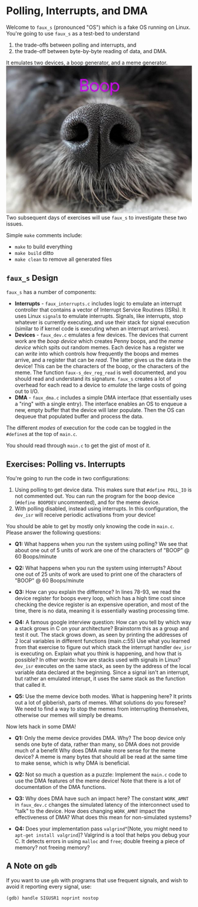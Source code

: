 # Polling, Interrupts, and DMA

Welcome to `faux_s` (pronounced "OS") which is a fake OS running on Linux.
You're going to use `faux_s` as a test-bed to understand

1. the trade-offs between polling and interrupts, and
2. the trade-off between byte-by-byte reading of data, and DMA.

It emulates two devices, a boop generator, and a meme generator.
![](./boop.png)
Two subsequent days of exercises will use `faux_s` to investigate these two issues.

Simple `make` comments include:

- `make` to build everything
- `make build` ditto
- `make clean` to remove all generated files

## `faux_s` Design

`faux_s` has a number of components:

- **Interrupts** - `faux_interrupts.c` includes logic to emulate an interrupt controller that contains a vector of Interrupt Service Routines (ISRs).
    It uses Linux `signal`s to emulate interrupts.
	Signals, like interrupts, stop whatever is currently executing, and use their stack for signal execution (similar to if kernel code is executing when an interrupt arrives).
- **Devices** - `faux_dev.c` emulates a few devices.
	The devices that current work are the *boop device* which creates Penny boops, and the *meme device* which spits out random memes.
	Each device has a register we can *write* into which controls how frequently the boops and memes arrive, and a register that can be *read*.
	The latter gives us the data in the device!
	This can be the characters of the boop, or the characters of the meme.
	The function `faux-s_dev_reg_read` is well documented, and you should read and understand its signature.
	`faux_s` creates a lot of overhead for each read to a device to *emulate* the large costs of going out to I/O.
- **DMA** - `faux_dma.c` includes a simple DMA interface (that essentially uses a "ring" with a single entry).
	The interface enables an OS to enqueue a new, empty buffer that the device will later populate.
	Then the OS can dequeue that populated buffer and process the data.

The different *modes* of execution for the code can be toggled in the `#define`s at the top of `main.c`.

You should read through `main.c` to get the gist of most of it.

## Exercises: Polling vs. Interrupts

You're going to run the code in two configurations:

1. Using polling to get device data.
	This makes sure that `#define POLL_IO` is not commented out.
	You can run the program for the boop device (`#define BOOPDEV` uncommented), and for the meme device.
2. With polling disabled, instead using interrupts.
	In this configuration, the `dev_isr` will receive periodic activations from your device!

You should be able to get by mostly only knowing the code in `main.c`.
Please answer the following questions:

- **Q1:** What happens when you run the system using polling?
	We see that about one out of 5 units of work are one of the characters of "BOOP" @ 60 Boops/minute
- **Q2:** What happens when you run the system using interrupts?
	About one out of 25 units of work are used to print one of the characters of "BOOP" @ 60 Boops/minute
- **Q3:** How can you explain the difference?
	In lines 78-93, we read the device register for boops every loop, which has a high time cost since checking the device register is an expensive operation, and most of the time, there is no data, meaning it is essentially wasting processing time.
- **Q4:** A famous google interview question: How can you tell by which way a stack grows in C on your architecture?
	Brainstorm this as a group and test it out.
		The stack grows down, as seen by printing the addresses of 2 local variables in different functions (main.c:55)
	Use what you learned from that exercise to figure out which stack the interrupt handler `dev_isr` is executing on.
	Explain what you think is happening, and how that is possible?
	In other words: how are stacks used with signals in Linux?
		`dev_isr` executes on the same stack, as seen by the address of the local variable data declared at the beginning. Since a signal isn't an interrupt, but rather an emulated interupt, it uses the same stack as the function that called it.
	
- **Q5:** Use the meme device both modes.
	What is happening here?
	It prints out a lot of gibberish, parts of memes.
	What solutions do you foresee?
	We need to find a way to stop the memes from interrupting themselves, otherwise our memes will simply be dreams.
		

Now lets hack in some DMA!

- **Q1:** Only the meme device provides DMA.
	Why?
		The boop device only sends one byte of data, rather than many, so DMA does not provide much of a benefit
	Why does DMA make more sense for the meme device?
		A meme is many bytes that should all be read at the same time to make sense, which is why DMA is beneficial.

- **Q2:** Not so much a question as a puzzle:
	Implement the `main.c` code to use the DMA features of the meme device!
	Note that there is a lot of documentation of the DMA functions.
- **Q3:** Why does DMA have such an impact here?
	The constant `WORK_AMNT` in `faux_dev.c` changes the simulated latency of the interconnect used to "talk" to the device.
	How does changing `WORK_AMNT` impact the effectiveness of DMA?
	What does this mean for non-simulated systems?
- **Q4:** Does your implementation pass `valgrind`^[Note, you might need to `apt-get install valgrind`]?
	Valgrind is a tool that helps you debug your C.
	It detects errors in using `malloc` and `free`; double freeing a piece of memory? not freeing memory?

## A Note on `gdb`

If you want to use `gdb` with programs that use frequent signals, and wish to avoid it reporting every signal, use:

```
(gdb) handle SIGUSR1 noprint nostop
```
